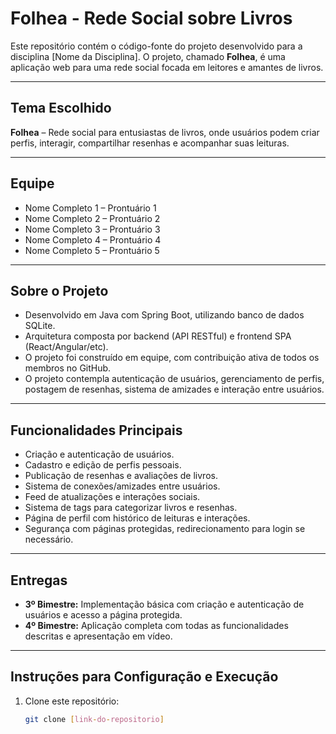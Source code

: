 # Folhea - Rede Social sobre Livros

Este repositório contém o código-fonte do projeto desenvolvido para a disciplina [Nome da Disciplina]. O projeto, chamado **Folhea**, é uma aplicação web para uma rede social focada em leitores e amantes de livros.

---

## Tema Escolhido

**Folhea** – Rede social para entusiastas de livros, onde usuários podem criar perfis, interagir, compartilhar resenhas e acompanhar suas leituras.

---

## Equipe

- Nome Completo 1 – Prontuário 1  
- Nome Completo 2 – Prontuário 2  
- Nome Completo 3 – Prontuário 3  
- Nome Completo 4 – Prontuário 4  
- Nome Completo 5 – Prontuário 5  

---

## Sobre o Projeto

- Desenvolvido em Java com Spring Boot, utilizando banco de dados SQLite.
- Arquitetura composta por backend (API RESTful) e frontend SPA (React/Angular/etc).
- O projeto foi construído em equipe, com contribuição ativa de todos os membros no GitHub.
- O projeto contempla autenticação de usuários, gerenciamento de perfis, postagem de resenhas, sistema de amizades e interação entre usuários.

---

## Funcionalidades Principais

- Criação e autenticação de usuários.
- Cadastro e edição de perfis pessoais.
- Publicação de resenhas e avaliações de livros.
- Sistema de conexões/amizades entre usuários.
- Feed de atualizações e interações sociais.
- Sistema de tags para categorizar livros e resenhas.
- Página de perfil com histórico de leituras e interações.
- Segurança com páginas protegidas, redirecionamento para login se necessário.

---

## Entregas

- **3º Bimestre:** Implementação básica com criação e autenticação de usuários e acesso a página protegida.  
- **4º Bimestre:** Aplicação completa com todas as funcionalidades descritas e apresentação em vídeo.

---

## Instruções para Configuração e Execução

1. Clone este repositório:  
   ```bash
   git clone [link-do-repositorio]
